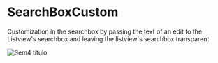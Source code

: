 # SearchBoxCustom
Customization in the searchbox by passing the text of an edit to the Listview's searchbox and leaving the listview's searchbox transparent.


![Sem4 título](https://github.com/RamonSouza96/SearchBoxCustom/assets/34917070/0d742af3-711d-495b-9c5d-636beb3c5a73)
